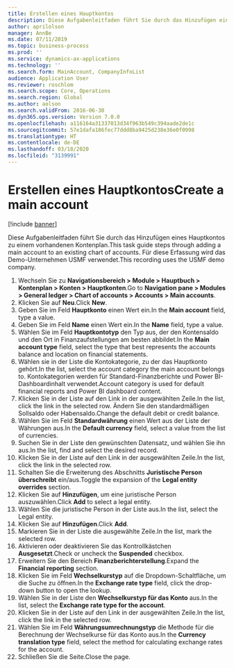 ```yaml
---
title: Erstellen eines Hauptkontos
description: Diese Aufgabenleitfaden führt Sie durch das Hinzufügen eines Hauptkontos zu einem vorhandenen Kontenplan.
author: aprilolson
manager: AnnBe
ms.date: 07/11/2019
ms.topic: business-process
ms.prod: ''
ms.service: dynamics-ax-applications
ms.technology: ''
ms.search.form: MainAccount, CompanyInfoList
audience: Application User
ms.reviewer: roschlom
ms.search.scope: Core, Operations
ms.search.region: Global
ms.author: aolson
ms.search.validFrom: 2016-06-30
ms.dyn365.ops.version: Version 7.0.0
ms.openlocfilehash: a116164a31337013d34f963b549c394aade2de1c
ms.sourcegitcommit: 57e1dafa186fec77ddd8ba9425d238e36e0f0998
ms.translationtype: HT
ms.contentlocale: de-DE
ms.lasthandoff: 03/18/2020
ms.locfileid: "3139991"
---
```

# <a name="create-a-main-account"></a><span data-ttu-id="33788-103">Erstellen eines Hauptkontos</span><span class="sxs-lookup"><span data-stu-id="33788-103">Create a main account</span></span>

[!include [banner](../../includes/banner.md)]

<span data-ttu-id="33788-104">Diese Aufgabenleitfaden führt Sie durch das Hinzufügen eines Hauptkontos zu einem vorhandenen Kontenplan.</span><span class="sxs-lookup"><span data-stu-id="33788-104">This task guide steps through adding a main account to an existing chart of accounts.</span></span> <span data-ttu-id="33788-105">Für diese Erfassung wird das Demo-Unternehmen USMF verwendet.</span><span class="sxs-lookup"><span data-stu-id="33788-105">This recording uses the USMF demo company.</span></span>  

1. <span data-ttu-id="33788-106">Wechseln Sie zu **Navigationsbereich > Module > Hauptbuch > Kontenplan > Konten > Hauptkonten**.</span><span class="sxs-lookup"><span data-stu-id="33788-106">Go to **Navigation pane > Modules > General ledger > Chart of accounts > Accounts > Main accounts**.</span></span>
2. <span data-ttu-id="33788-107">Klicken Sie auf **Neu**.</span><span class="sxs-lookup"><span data-stu-id="33788-107">Click **New**.</span></span>
3. <span data-ttu-id="33788-108">Geben Sie im Feld **Hauptkonto** einen Wert ein.</span><span class="sxs-lookup"><span data-stu-id="33788-108">In the **Main account** field, type a value.</span></span>
4. <span data-ttu-id="33788-109">Geben Sie im Feld **Name** einen Wert ein.</span><span class="sxs-lookup"><span data-stu-id="33788-109">In the **Name** field, type a value.</span></span>
5. <span data-ttu-id="33788-110">Wählen Sie im Feld **Hauptkontotyp** den Typ aus, der den Kontensaldo und den Ort in Finanzaufstellungen am besten abbildet.</span><span class="sxs-lookup"><span data-stu-id="33788-110">In the **Main account type** field, select the type that best represents the accounts balance and location on financial statements.</span></span>
6. <span data-ttu-id="33788-111">Wählen sie in der Liste die Kontokategorie, zu der das Hauptkonto gehört.</span><span class="sxs-lookup"><span data-stu-id="33788-111">In the list, select the account category the main account belongs to.</span></span> <span data-ttu-id="33788-112">Kontokategorien werden für Standard-Finanzberichte und Power BI-Dashboardinhalt verwendet.</span><span class="sxs-lookup"><span data-stu-id="33788-112">Account category is used for default financial reports and Power BI dashboard content.</span></span>  
7. <span data-ttu-id="33788-113">Klicken Sie in der Liste auf den Link in der ausgewählten Zeile.</span><span class="sxs-lookup"><span data-stu-id="33788-113">In the list, click the link in the selected row.</span></span> <span data-ttu-id="33788-114">Ändern Sie den standardmäßigen Sollsaldo oder Habensaldo.</span><span class="sxs-lookup"><span data-stu-id="33788-114">Change the default debit or credit balance.</span></span>  
8. <span data-ttu-id="33788-115">Wählen Sie im Feld **Standardwährung** einen Wert aus der Liste der Währungen aus.</span><span class="sxs-lookup"><span data-stu-id="33788-115">In the **Default currency** field, select a value from the list of currencies.</span></span>
9. <span data-ttu-id="33788-116">Suchen Sie in der Liste den gewünschten Datensatz, und wählen Sie ihn aus.</span><span class="sxs-lookup"><span data-stu-id="33788-116">In the list, find and select the desired record.</span></span>
10. <span data-ttu-id="33788-117">Klicken Sie in der Liste auf den Link in der ausgewählten Zeile.</span><span class="sxs-lookup"><span data-stu-id="33788-117">In the list, click the link in the selected row.</span></span>
11. <span data-ttu-id="33788-118">Schalten Sie die Erweiterung des Abschnitts **Juristische Person überschreibt** ein/aus.</span><span class="sxs-lookup"><span data-stu-id="33788-118">Toggle the expansion of the **Legal entity overrides** section.</span></span>
12. <span data-ttu-id="33788-119">Klicken Sie auf **Hinzufügen**, um eine juristische Person auszuwählen.</span><span class="sxs-lookup"><span data-stu-id="33788-119">Click **Add** to select a legal entity.</span></span>
13. <span data-ttu-id="33788-120">Wählen Sie die juristische Person in der Liste aus.</span><span class="sxs-lookup"><span data-stu-id="33788-120">In the list, select the Legal entity.</span></span>
14. <span data-ttu-id="33788-121">Klicken Sie auf **Hinzufügen**.</span><span class="sxs-lookup"><span data-stu-id="33788-121">Click **Add**.</span></span>
15. <span data-ttu-id="33788-122">Markieren Sie in der Liste die ausgewählte Zeile.</span><span class="sxs-lookup"><span data-stu-id="33788-122">In the list, mark the selected row.</span></span>
16. <span data-ttu-id="33788-123">Aktivieren oder deaktivieren Sie das Kontrollkästchen **Ausgesetzt**.</span><span class="sxs-lookup"><span data-stu-id="33788-123">Check or uncheck the **Suspended** checkbox.</span></span>
17. <span data-ttu-id="33788-124">Erweitern Sie den Bereich **Finanzberichterstellung**.</span><span class="sxs-lookup"><span data-stu-id="33788-124">Expand the **Financial reporting** section.</span></span>
18. <span data-ttu-id="33788-125">Klicken Sie im Feld **Wechselkurstyp** auf die Dropdown-Schaltfläche, um die Suche zu öffnen.</span><span class="sxs-lookup"><span data-stu-id="33788-125">In the **Exchange rate type** field, click the drop-down button to open the lookup.</span></span>
19. <span data-ttu-id="33788-126">Wählen Sie in der Liste den **Wechselkurstyp für das Konto** aus.</span><span class="sxs-lookup"><span data-stu-id="33788-126">In the list, select the **Exchange rate type for the account**.</span></span>
20. <span data-ttu-id="33788-127">Klicken Sie in der Liste auf den Link in der ausgewählten Zeile.</span><span class="sxs-lookup"><span data-stu-id="33788-127">In the list, click the link in the selected row.</span></span>
21. <span data-ttu-id="33788-128">Wählen Sie im Feld **Währungsumrechnungstyp** die Methode für die Berechnung der Wechselkurse für das Konto aus.</span><span class="sxs-lookup"><span data-stu-id="33788-128">In the **Currency translation type** field, select the method for calculating exchange rates for the account.</span></span>
22. <span data-ttu-id="33788-129">Schließen Sie die Seite.</span><span class="sxs-lookup"><span data-stu-id="33788-129">Close the page.</span></span>

